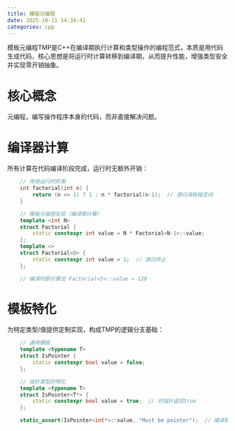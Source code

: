 ```yaml
---
title: 模版元编程
date: 2025-10-11 14:34:41
categories: cpp
---
```


模板元编程TMP是C++在编译期执行计算和类型操作的编程范式，本质是用代码生成代码，核心思想是将运行时计算转移到编译期，从而提升性能，增强类型安全并实现零开销抽象。

# 核心概念  
元编程，编写操作程序本身的代码，而非直接解决问题。

# 编译器计算
所有计算在代码编译阶段完成，运行时无额外开销：

```cpp
    // 传统运行时阶乘
    int factorial(int n) { 
        return (n <= 1) ? 1 : n * factorial(n-1);  // 递归消耗栈空间
    }

    // 模板元编程实现（编译期计算）
    template <int N>
    struct Factorial {
        static constexpr int value = N * Factorial<N-1>::value;
    };
    template <>
    struct Factorial<0> {
        static constexpr int value = 1;  // 递归终止
    };

    // 编译时即计算出 Factorial<5>::value = 120
```

# 模板特化

为特定类型/值提供定制实现，构成TMP的逻辑分支基础：

```cpp
    // 通用模板
    template <typename T>
    struct IsPointer {
        static constexpr bool value = false;
    };

    // 指针类型的特化
    template <typename T>
    struct IsPointer<T*> {
        static constexpr bool value = true;  // 对指针返回true
    };

    static_assert(IsPointer<int*>::value, "Must be pointer");  // 编译期验证
```
